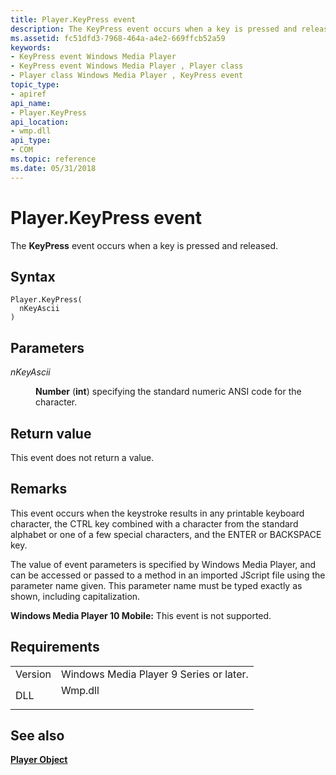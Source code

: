 ```yaml
---
title: Player.KeyPress event
description: The KeyPress event occurs when a key is pressed and released. | Player.KeyPress event
ms.assetid: fc51dfd3-7968-464a-a4e2-669ffcb52a59
keywords:
- KeyPress event Windows Media Player
- KeyPress event Windows Media Player , Player class
- Player class Windows Media Player , KeyPress event
topic_type:
- apiref
api_name:
- Player.KeyPress
api_location:
- wmp.dll
api_type:
- COM
ms.topic: reference
ms.date: 05/31/2018
---
```


# Player.KeyPress event

The **KeyPress** event occurs when a key is pressed and released.

## Syntax


```JScript
Player.KeyPress(
  nKeyAscii
)
```



## Parameters

<dl> <dt>

*nKeyAscii* 
</dt> <dd>

**Number** (**int**) specifying the standard numeric ANSI code for the character.

</dd> </dl>

## Return value

This event does not return a value.

## Remarks

This event occurs when the keystroke results in any printable keyboard character, the CTRL key combined with a character from the standard alphabet or one of a few special characters, and the ENTER or BACKSPACE key.

The value of event parameters is specified by Windows Media Player, and can be accessed or passed to a method in an imported JScript file using the parameter name given. This parameter name must be typed exactly as shown, including capitalization.

**Windows Media Player 10 Mobile:** This event is not supported.

## Requirements



|                    |                                                                                    |
|--------------------|------------------------------------------------------------------------------------|
| Version<br/> | Windows Media Player 9 Series or later.<br/>                                 |
| DLL<br/>     | <dl> <dt>Wmp.dll</dt> </dl> |



## See also

<dl> <dt>

[**Player Object**](player-object.md)
</dt> </dl>

 

 





